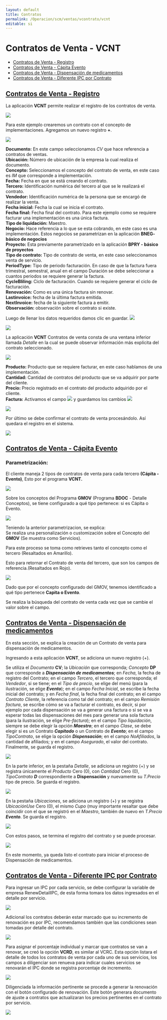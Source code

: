 ```yaml
---
layout: default
title: Contratos
permalink: /Operacion/scm/ventas/vcontrato/vcnt
editable: si
---
```


# Contratos de Venta - VCNT



* [Contratos de Venta - Registro](http://docs.oasiscom.com/Operacion/scm/ventas/vcontrato/vcnt#contratos-de-venta---registro)
* [Contratos de Venta - Cápita Evento](http://docs.oasiscom.com/Operacion/scm/ventas/vcontrato/vcnt#contratos-de-venta---cápita-evento)  
* [Contratos de Venta - Dispensación de medicamentos](http://docs.oasiscom.com/Operacion/scm/ventas/vcontrato/vcnt#contratos-de-venta---dispensación-de-medicamentos)
* [Contratos de Venta - Diferente IPC por Contrato](http://docs.oasiscom.com/Operacion/scm/ventas/vcontrato/vcnt#contratos_de_venta___diferente_ipc_por_contrato)

## [Contratos de Venta - Registro](http://docs.oasiscom.com/Operacion/scm/ventas/vcontrato/vcnt#contratos-de-venta---registro)


La aplicación **VCNT** permite realizar el registro de los contratos de venta. 

![](1.png)

Para este ejemplo crearemos un contrato con el concepto de implementaciones.  Agregamos un nuevo registro **+**.  

![](2.png)

**Documento:** En este campo seleccionamos *CV* que hace referencia a contratos de ventas.  
**Ubicación:** Número de ubicación de la empresa la cual realiza el documento.  
**Concepto:** Seleccionamos el concepto del contrato de venta, en este caso es *IM* que corresponde a implementación.  
**Fecha:** Fecha en que se está creando el contrato.  
**Tercero:** Identificación numérica del tercero al que se le realizará el contrato.   
**Vendedor:** Identificación numérica de la persona que se encargó de realizar la venta.  
**Fecha inicial:** Fecha la cual se inicia el contrato.  
**Fecha final:** Fecha final del contrato. Para este ejemplo como se requiere facturar una implementación es una única factura.  
**Tipo de liquidación:** Maestro.  
**Negocio:** Hace referencia a lo que se esta cobrando, en este caso es una implementación. Estos negocios se parametrizan en la aplicación **BNEG- básico de negocios**  
**Proyecto:** Esta previamente parametrizado en la aplicación **BPRY - básico de proyectos**  
**Tipo de contrato:** Tipo de contrato de venta, en este caso seleccionamos venta de servicio.   
**PeriodType:** Tipo de periodo facturación. En caso de que la factura fuera trimestral, semestral, anual en el campo Duración se debe seleccionar a cuantos periodos se requiere generar la factura.  
**CycleBliling:** Ciclo de facturación. Cuando se requiere generar el ciclo de facturación.  
**Renovación:** Como es una única factura sin renovar.  
**Lastinvoice:** fecha de la última factura emitida.   
**NextInvoice:** fecha de la siguiente factura a emitir.   
**Observación:** observación sobre el contrato si existe.   


Luego de llenar los datos requeridos damos clic en guardar. ![](guardar.png)

![](3.png)

La aplicación **VCNT** Contratos de venta consta de una ventana inferior llamada _Detalle_ en la cual se puede observar información más explícita del contrato seleccionado.

![](4.png)

**Producto:** Producto que se requiere facturar, en este caso hablamos de una implementación.  
**Cantidad:** Cantidad de contratos del producto que se va adquirir por parte del cliente.  
**Precio:** Precio registrado en el contrato del producto adquirido por el cliente.  
**Factura:** Activamos el campo ![](fag.png) y guardamos los cambios ![](guardar1.png)  

![](5.png)

Por último se debe confirmar el contrato de venta procesándolo. Así quedara el registro en el sistema.  

![](6.png)



## [Contratos de Venta - Cápita Evento](http://docs.oasiscom.com/Operacion/scm/ventas/vcontrato/vcnt#contratos-de-venta---cápita-evento)


### Parametrización:  

El cliente maneja 2 tipos de contratos de venta para cada tercero **(Cápita - Evento)**, Esto por el programa **VCNT.**  

![](vcnt11.png)  

Sobre los conceptos del Programa **GMOV** (Programa **BDOC** - Detalle Conceptos), se tiene configurado a qué tipo pertenece: si es Cápita o Evento.  

![](vcnt12.png)  

Teniendo la anterior parametrizacion, se explica:  
Se realiza una personalización o customización sobre el Concepto del **GMOV** (Se muestra como Servicios).  

Para este proceso se toma como retrieves tanto el concepto como el tercero (Resaltados en Amarillo).  

Esto para retornar el Contrato de venta del tercero, que son los campos de referencia.(Resaltados en Rojo).  

![](vcnt13.png)  

Dado que por el concepto configurado del GMOV, tenemos identificado a qué tipo pertenece **Capita o Evento**.

Se realiza la búsqueda del contrato de venta cada vez que se cambie el valor sobre el campo.  


## [Contratos de Venta - Dispensación de medicamentos](http://docs.oasiscom.com/Operacion/scm/ventas/vcontrato/vcnt#contratos-de-venta---dispensación-de-medicamentos)  

En esta sección, se explica la creación de un Contrato de venta para dispensación de medicamentos.  

Ingresando a esta aplicación **VCNT**, se adiciona un nuevo registro (+).  

Se utiliza el _Documento_ **CV**; la _Ubicación_ que corresponda; _Concepto_ **DP** que corresponde a _**Dispensación de medicamentos**_; en _Fecha_, la fecha de registro del Contrato; en el campo _Tercero_, el tercero que corresponda; el _Vendedor_, si se tiene; en el _Tipo de precio_, se elige del menú (para la ilustración, se elige _**Evento**_); en el campo _Fecha Inicial_, se escribe la fecha inicial del contrato; y en _Fecha final_, la fecha final del contrato; en el campo _Contrato Cliente_, la referencia como tal del contrato; en el campo _Remisión factura_, se escribe cómo se va a facturar el contrato, es decir, si por ejemplo por cada dispensación se va a generar una factura o si se va a esperar todas las dispensaciones del mes para generar una sola factura (para la ilustración, se elige _Pre-factura_); en el campo _Tipo liquidación_, siempre se debe elegir la opción _**Maestro**_; en el campo _Clase_, se debe elegir si es un Contrato **_Capitado_** o un Contrato de _**Evento**_; en el campo _TipoContrato_, se elige la opción _**Dispensación**_; en el campo _NoAfiliados_, la cantidad de afiliados; y en el campo _Asegurado_, el valor del contrato.  Finalmente, se guarda el registro.  

![](vcnt14.png)  

En la parte inferior, en la pestaña _Detalle_, se adiciona un registro (+) y se registra únicamente el _Producto_ Cero (0), con _Cantidad_ Cero (0), _TipoContrato_ _**D**_ correspondiente a **Dispensación** y nuevamente su _T.Precio_ tipo de precio.  Se guarda el registro.  

![](vcnt15.png)   

En la pestaña _Ubicaciones_, se adiciona un registro (+) y se registra _UbicaciónUse_ Cero (0), el mismo _Cupo_ (muy importante resaltar que debe coincidir con el que se registró en el _Maestro_, también de nuevo en _T.Precio_ _**Evento**_.  Se guarda el registro.  

![](vcnt16.png)  

Con estos pasos, se termina el registro del contrato y se puede procesar.   

![](vcnt17.png)   

En este momento, ya queda listo el contrato para iniciar el proceso de Dispensación de medicamentos.  

## [Contratos de Venta - Diferente IPC por Contrato](http://docs.oasiscom.com/Operacion/scm/ventas/vcontrato/vcnt#contratos_de_venta___diferente_ipc_por_contrato)  

Para ingresar un IPC por cada servicio, se debe configurar la variable de empresa RenewDetailIPC, de esta forma tomara los datos ingresados en el detalle por servicio.  

![](vcnt18.png)   

Adicional los contratos deberán estar marcado que su incremento de renovación es por IPC, recomendamos también que las condiciones sean tomadas por detalle del contrato.  

![](vcnt19.png)   

Para asignar el porcentaje individual y marcar que contratos se van a renovar, se creó la opción **VCRD**, es similar al VCRC.  Esta opción listara el detalle de todos los contratos de venta por cada uno de sus servicios, los campos a diligenciar son renueva para indicar cuales servicios se renovarán el IPC donde se registra porcentaje de incremento.  

![](vcnt20.png)   

Diligenciada la información pertinente se procede a generar la renovación con el botón configurado de renovación.  Este botón generara documento de ajuste a contratos que actualizaran los precios pertinentes en el contrato por servicio.  

![](vcnt21.png)   













